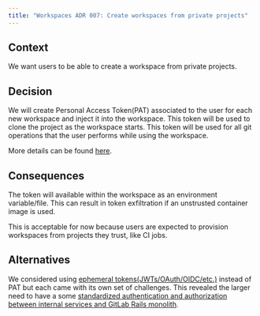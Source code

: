 ```yaml
---
title: "Workspaces ADR 007: Create workspaces from private projects"
---
```


## Context

We want users to be able to create a workspace from private projects.

## Decision

We will create Personal Access Token(PAT) associated to the user for each new workspace and inject it into the workspace.
This token will be used to clone the project as the workspace starts.
This token will be used for all git operations that the user performs while using the workspace.

More details can be found [here](https://gitlab.com/groups/gitlab-org/-/epics/10882).

## Consequences

The token will available within the workspace as an environment variable/file.
This can result in token exfiltration if an unstrusted container image is used.

This is acceptable for now because users are expected to provision workspaces from projects they trust, like CI jobs.

## Alternatives

We considered using [ephemeral tokens(JWTs/OAuth/OIDC/etc.)](https://gitlab.com/gitlab-org/gitlab/-/issues/421289#note_1511631931)
instead of PAT but each came with its own set of challenges.
This revealed the larger need to have a some [standardized authentication and authorization between internal services and GitLab Rails monolith](https://gitlab.com/gitlab-org/gitlab/-/issues/421983).
